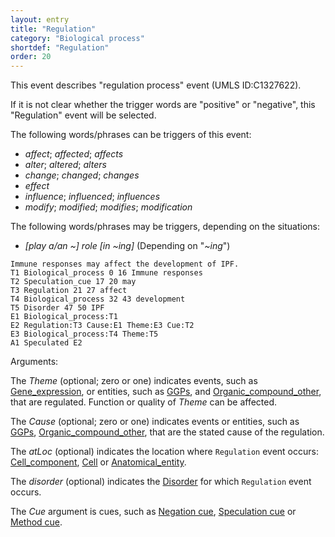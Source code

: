 ```yaml
---
layout: entry
title: "Regulation"
category: "Biological process"
shortdef: "Regulation"
order: 20
---
```

<!---
This event is based on the <a href="http://www.nactem.ac.uk/meta-knowledge/">GENIA-Meta-knowledge corpus</a> at <a href="http://www.nactem.ac.uk/">NaCTeM</a>.
--->

This event describes "regulation process" event (UMLS ID:C1327622).

If it is not clear whether the trigger words are "positive" or "negative", this "Regulation" event will be selected.

The following words/phrases can be triggers of this event:
- *affect*; *affected*; *affects*
- *alter*; *altered*; *alters* 
- *change*; *changed*; *changes*
- *effect*
- *influence*; *influenced*; *influences*
- *modify*; *modified*; *modifies*; *modification*

The following words/phrases may be triggers, depending on the situations:
- *[play a/an ~] role [in ~ing]* (Depending on "*~ing*")

~~~ ann
Immune responses may affect the development of IPF.
T1 Biological_process 0 16 Immune responses
T2 Speculation_cue 17 20 may
T3 Regulation 21 27 affect
T4 Biological_process 32 43 development
T5 Disorder 47 50 IPF
E1 Biological_process:T1
E2 Regulation:T3 Cause:E1 Theme:E3 Cue:T2
E3 Biological_process:T4 Theme:T5
A1 Speculated E2
~~~

<!--
~~~
-->

Arguments:

The *Theme* (optional; zero or one) indicates events, such as [Gene_expression](), or entities, such as [GGPs](), and [Organic_compound_other](), that are regulated. Function or quality of *Theme* can be affected.

The *Cause* (optional; zero or one) indicates events or entities, such as [GGPs](), [Organic_compound_other](), that are the stated cause of the regulation.

The *atLoc* (optional) indicates the location where `Regulation` event occurs: [Cell_component](), [Cell]() or [Anatomical_entity]().

The *disorder* (optional) indicates the [Disorder]() for which `Regulation` event occurs.

The *Cue* argument is cues, such as [Negation cue](), [Speculation cue]() or [Method cue]().

<!---
The *atLoc*, *fromLoc* and *toLoc* for this event must be [Subject](), [Anatomical_entity](), [Cell](), [Cell_component]() and [Entity Property]().

The other arguments, such as *Cause*, *Theme*, *Participant*, and *Product*, for this event can be any entities or events.
--->

<!--details-->



